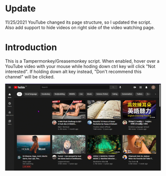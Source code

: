 # Update
11/25/2021
YouTube changed its page structure, so I updated the script. Also add support to hide videos on right side of the video watching page. 

# Introduction

This is a Tampermonkey/Greasemonkey script. When enabled, hover over a YouTube video with your mouse while hoding down ctrl key will click "Not interested". If holding down alt key instead, "Don't recommend this channel" will be clicked.

![](https://raw.githubusercontent.com/0x7FFFFFFFFFFFFFFF/I_am_not_interested_in_this_youtube_video/main/youtube.gif)


